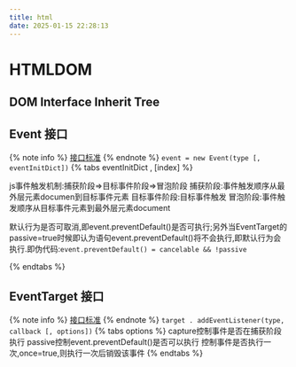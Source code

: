 ```yaml
---
title: html
date: 2025-01-15 22:28:13
---
```

# HTMLDOM
## DOM Interface Inherit Tree

## Event 接口
{% note info  %}
[接口标准](https://dom.spec.whatwg.org/#interface-event)
{% endnote %}
`event = new Event(type [, eventInitDict])`
{% tabs eventInitDict , [index] %}
<!-- tab bubbles -->
js事件触发机制:捕获阶段=>目标事件阶段=>冒泡阶段
捕获阶段:事件触发顺序从最外层元素documen到目标事件元素
目标事件阶段:目标事件触发
冒泡阶段:事件触发顺序从目标事件元素到最外层元素document
<!-- endtab -->
<!-- tab cancelable -->
默认行为是否可取消,即event.preventDefault()是否可执行;另外当EventTarget的passive=true时候即认为语句event.preventDefault()将不会执行,即默认行为会执行.即伪代码:`event.preventDefault() = cancelable && !passive`
<!-- endtab -->
<!-- tab composed -->
<!-- endtab -->
{% endtabs %}

## EventTarget 接口
{% note info  %}
[接口标准](https://dom.spec.whatwg.org/#eventtarget)
{% endnote %}
`target . addEventListener(type, callback [, options])`
  {% tabs options %}
    <!-- tab caputer -->
    capture控制事件是否在捕获阶段执行
    <!-- endtab  -->
        <!-- tab passive -->
    passive控制event.preventDefault()是否可以执行
    <!-- endtab  -->
        <!-- tab once -->
    控制事件是否执行一次,once=true,则执行一次后销毁该事件
    <!-- endtab  -->
    {% endtabs %}